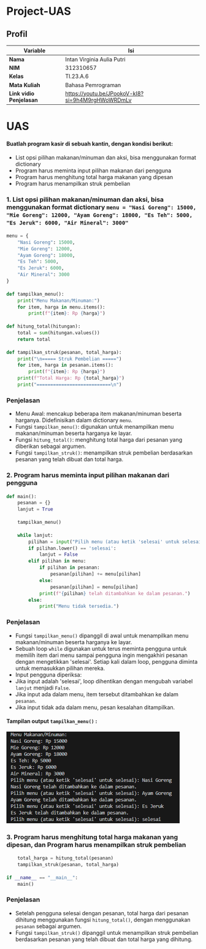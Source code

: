 # Project-UAS

## Profil
| Variable | Isi |
| -------- | --- |
| **Nama** | Intan Virginia Aulia Putri |
| **NIM** | 312310657 |
| **Kelas** | TI.23.A.6 |
| **Mata Kuliah** | Bahasa Pemrograman |
| **Link vidio Penjelasan** | https://youtu.be/JPookoV-kI8?si=9h4M9rgHWoWRDmLv |

# UAS

#### Buatlah program kasir di sebuah kantin, dengan kondisi berikut:
- List opsi pilihan makanan/minuman dan aksi, bisa menggunakan
format dictionary
- Program harus meminta input pilihan makanan dari pengguna
- Program harus menghitung total harga makanan yang dipesan
- Program harus menampilkan struk pembelian

### 1. List opsi pilihan makanan/minuman dan aksi, bisa menggunakan format dictionary `menu = "Nasi Goreng": 15000, "Mie Goreng": 12000, "Ayam Goreng": 18000, "Es Teh": 5000, "Es Jeruk": 6000, "Air Mineral": 3000"`

``` Python
menu = {
    "Nasi Goreng": 15000,
    "Mie Goreng": 12000,
    "Ayam Goreng": 18000,
    "Es Teh": 5000,
    "Es Jeruk": 6000,
    "Air Mineral": 3000
}

def tampilkan_menu():
    print("Menu Makanan/Minuman:")
    for item, harga in menu.items():
        print(f"{item}: Rp {harga}")

def hitung_total(hitungan):
    total = sum(hitungan.values())
    return total

def tampilkan_struk(pesanan, total_harga):
    print("\n===== Struk Pembelian =====")
    for item, harga in pesanan.items():
        print(f"{item}: Rp {harga}")
    print(f"Total Harga: Rp {total_harga}")
    print("===========================\n")
```

### Penjelasan
- Menu Awal: mencakup beberapa item makanan/minuman beserta harganya. Didefinisikan dalam dictionary `menu`.
- Fungsi `tampilkan_menu()`: digunakan untuk menampilkan menu makanan/minuman beserta harganya ke layar.
- Fungsi `hitung_total()`: menghitung total harga dari pesanan yang diberikan sebagai argumen.
- Fungsi `tampilkan_struk()`: menampilkan struk pembelian berdasarkan pesanan yang telah dibuat dan total harga.

### 2. Program harus meminta input pilihan makanan dari pengguna

``` Python
def main():
    pesanan = {}
    lanjut = True

    tampilkan_menu()

    while lanjut:
        pilihan = input("Pilih menu (atau ketik 'selesai' untuk selesai): ")
        if pilihan.lower() == 'selesai':
            lanjut = False
        elif pilihan in menu:
            if pilihan in pesanan:
                pesanan[pilihan] += menu[pilihan]
            else:
                pesanan[pilihan] = menu[pilihan]
            print(f"{pilihan} telah ditambahkan ke dalam pesanan.")
        else:
            print("Menu tidak tersedia.")
```

### Penjelasan
- Fungsi `tampilkan_menu()` dipanggil di awal untuk menampilkan menu makanan/minuman beserta harganya ke layar.
- Sebuah loop `while` digunakan untuk terus meminta pengguna untuk memilih item dari menu sampai pengguna ingin mengakhiri pesanan dengan mengetikkan 'selesai'.
Setiap kali dalam loop, pengguna diminta untuk memasukkan pilihan mereka.
- Input pengguna diperiksa:
- Jika input adalah 'selesai', loop dihentikan dengan mengubah variabel `lanjut` menjadi `False`.
- Jika input ada dalam menu, item tersebut ditambahkan ke dalam `pesanan`.
- Jika input tidak ada dalam menu, pesan kesalahan ditampilkan.

#### Tampilan output `tampilkan_menu()` :
![1](screenshot/ss1.png)

### 3. Program harus menghitung total harga makanan yang dipesan, dan Program harus menampilkan struk pembelian

``` Python
    total_harga = hitung_total(pesanan)
    tampilkan_struk(pesanan, total_harga)

if __name__ == "__main__":
    main()
```
### Penjelasan
- Setelah pengguna selesai dengan pesanan, total harga dari pesanan dihitung menggunakan fungsi `hitung_total()`, dengan menggunakan `pesanan` sebagai argumen.
- Fungsi `tampilkan_struk()` dipanggil untuk menampilkan struk pembelian berdasarkan pesanan yang telah dibuat dan total harga yang dihitung.
